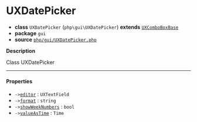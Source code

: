 # UXDatePicker

- **class** `UXDatePicker` (`php\gui\UXDatePicker`) **extends** [`UXComboBoxBase`](https://github.com/jphp-compiler/jphp/blob/master/exts/jphp-gui-ext/api-docs/classes/php/gui/UXComboBoxBase.md)
- **package** `gui`
- **source** [`php/gui/UXDatePicker.php`](./src/main/resources/JPHP-INF/sdk/php/gui/UXDatePicker.php)

**Description**

Class UXDatePicker

---

#### Properties

- `->`[`editor`](#prop-editor) : `UXTextField`
- `->`[`format`](#prop-format) : `string`
- `->`[`showWeekNumbers`](#prop-showweeknumbers) : `bool`
- `->`[`valueAsTime`](#prop-valueastime) : `Time`